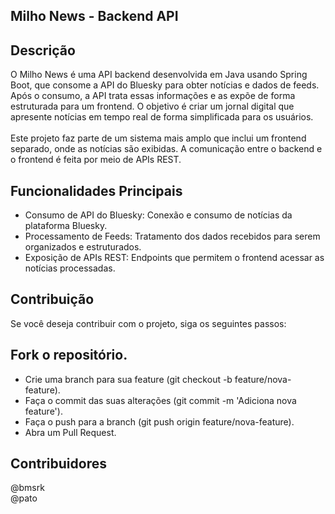 ## Milho News - Backend API
## Descrição
O Milho News é uma API backend desenvolvida em Java usando Spring Boot, que consome a API do Bluesky para obter notícias e dados de feeds. Após o consumo, a API trata essas informações e as expõe de forma estruturada para um frontend. O objetivo é criar um jornal digital que apresente notícias em tempo real de forma simplificada para os usuários.
<br><br>
Este projeto faz parte de um sistema mais amplo que inclui um frontend separado, onde as notícias são exibidas. A comunicação entre o backend e o frontend é feita por meio de APIs REST.

## Funcionalidades Principais
- Consumo de API do Bluesky: Conexão e consumo de notícias da plataforma Bluesky.
- Processamento de Feeds: Tratamento dos dados recebidos para serem organizados e estruturados.
- Exposição de APIs REST: Endpoints que permitem o frontend acessar as notícias processadas.

## Contribuição
Se você deseja contribuir com o projeto, siga os seguintes passos:

## Fork o repositório.
- Crie uma branch para sua feature (git checkout -b feature/nova-feature).
- Faça o commit das suas alterações (git commit -m 'Adiciona nova feature').
- Faça o push para a branch (git push origin feature/nova-feature).
- Abra um Pull Request.

## Contribuidores
@bmsrk<br>
@pato
